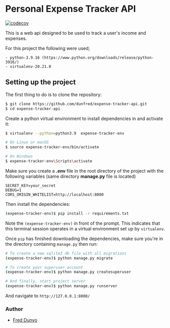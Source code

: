 
# Personal Expense Tracker API
[![codecov](https://codecov.io/gh/dunfred/expense-tracker-api/branch/develop/graph/badge.svg)](https://codecov.io/gh/dunfred/expense-tracker-api)

This is a web api designed to be used to track a user's income and expenses.

For this project the following were used;
```
- python-3.9.16 (https://www.python.org/downloads/release/python-3916/)
- virtualenv-20.21.0
```
## Setting up the project

The first thing to do is to clone the repository:

```sh
$ git clone https://github.com/dunfred/expense-tracker-api.git
$ cd expense-tracker-api
```

Create a python virtual environment to install dependencies in and activate it:

```sh
$ virtualenv --python=python3.9  expense-tracker-env

# On Linux or macOS
$ source expense-tracker-env/bin/activate

# On Windows
$ expense-tracker-env\Scripts\activate
```

Make sure you create a **.env** file in the root directory of the project with the following variables (same directory **manage.py** file is located)

```env
SECRET_KEY=your_secret
DEBUG=1
CORS_ORIGIN_WHITELIST=http://localhost:8000
```

Then install the dependencies:

```sh
(expense-tracker-env)$ pip install -r requirements.txt
```
Note the `(expense-tracker-env)` in front of the prompt. This indicates that this terminal
session operates in a virtual environment set up by `virtualenv`.

Once `pip` has finished downloading the dependencies, make sure you're in the directory containing `manage.py` then run:
```sh
# To create a new sqlite3 db file with all migrations
(expense-tracker-env)$ python manage.py migrate

# To create your superuser account
(expense-tracker-env)$ python manage.py createsuperuser

# And finally, start project server
(expense-tracker-env)$ python manage.py runserver
```
And navigate to `http://127.0.0.1:8000/`

### Author
- [Fred Dunyo](https://github.com/dunfred)
